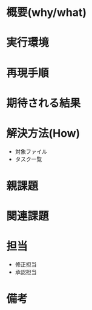 # 概要(why/what)

# 実行環境

# 再現手順

# 期待される結果

# 解決方法(How)
- 対象ファイル
- タスク一覧

# 親課題

# 関連課題

# 担当
- 修正担当
- 承認担当

# 備考
